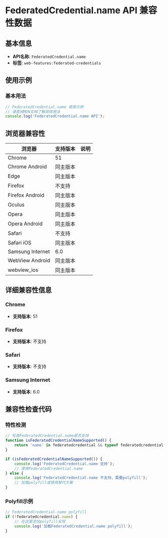 # FederatedCredential.name API 兼容性数据

## 基本信息

- **API名称**: `FederatedCredential.name`
- **标签**: `web-features:federated-credentials`

## 使用示例

### 基本用法

```javascript
// FederatedCredential.name 使用示例
// 请查阅MDN文档了解具体用法
console.log('FederatedCredential.name API');
```

## 浏览器兼容性

| 浏览器 | 支持版本 | 说明 |
|--------|----------|------|
| Chrome | 51 |  |
| Chrome Android | 同主版本 |  |
| Edge | 同主版本 |  |
| Firefox | 不支持 |  |
| Firefox Android | 同主版本 |  |
| Oculus | 同主版本 |  |
| Opera | 同主版本 |  |
| Opera Android | 同主版本 |  |
| Safari | 不支持 |  |
| Safari iOS | 同主版本 |  |
| Samsung Internet | 6.0 |  |
| WebView Android | 同主版本 |  |
| webview_ios | 同主版本 |  |

## 详细兼容性信息

### Chrome

- **支持版本**: 51

### Firefox

- **支持版本**: 不支持

### Safari

- **支持版本**: 不支持

### Samsung Internet

- **支持版本**: 6.0

## 兼容性检查代码

### 特性检测

```javascript
// 检查FederatedCredential.name是否支持
function isFederatedCredentialNameSupported() {
    return 'name' in federatedcredential && typeof federatedcredential.name === 'function';
}

if (isFederatedCredentialNameSupported()) {
    console.log('FederatedCredential.name 支持');
    // 使用FederatedCredential.name
} else {
    console.log('FederatedCredential.name 不支持，需要polyfill');
    // 加载polyfill或使用替代方案
}
```

### Polyfill示例

```javascript
// FederatedCredential.name polyfill
if (!federatedcredential.name) {
    // 在这里添加polyfill实现
    console.log('加载FederatedCredential.name polyfill');
}
```


